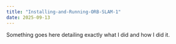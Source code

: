 ```yaml
---
title: "Installing-and-Running-ORB-SLAM-1"
date: 2025-09-13
---
```

Something goes here detailing exactly what I did and how I did it.
